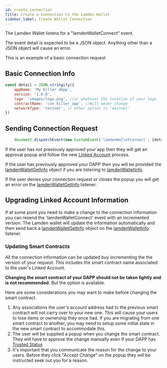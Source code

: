 ```yaml
---
id: create_connection
title: Create a Connection to the Lamden Wallet
sidebar_label: Create Wallet Connection
---
```


The Lamden Wallet listens for a "lamdenWalletConnect" event.

The event detail is expected to be a JSON object.  Anything other than a JSON object will cause an error.

This is an example of a basic connection request
## Basic Connection Info
```javascript
const detail = JSON.stringify({
    appName: 'My Killer dApp',
    version: '1.0.0',
    logo: 'images/logo.png', //or whatever the location of your logo
    contractName: 'con_killer_app', //Will never change
    networkType: 'testnet', // other option is 'mainnet'
})
```

## Sending Connection Request
```javascript
    document.dispatchEvent(new CustomEvent('lamdenWalletConnect', {detail}));
```

If the user has not previously approved your app then they will get an approval popup and follow the new <u>[Linked Account](/docs/wallet/accounts_linked_overview)</u> process.

If the user has previously approved your DAPP then you will be provided the <u>[lamdenWalletGetInfo](/docs/develop/wallet_api/get_wallet_info)</u> object if you are listening to <u>[lamdenWalletInfo](/docs/develop/wallet_api/get_wallet_info)</u>.

If the user denies your connection request or closes the popup you will get an error on the <u>[lamdenWalletGetInfo](/docs/develop/wallet_api/get_wallet_info)</u> listener.


## Upgrading Linked Account Information
If at some point you need to make a change to the connection information you can resend the 'lamdenWalletConnect' event with an incremented version. The Lamden wallet will update the information automatically and then send back a <u>[lamdenWalletGetInfo](/docs/develop/wallet_api/get_wallet_info)</u> object on the <u>[lamdenWalletInfo](/docs/develop/wallet_api/get_wallet_info)</u> listener.

### Updating Smart Contracts
All the connection information can be updated buy incrementing the the version of your request. This includes the smart contract name associated to the user's Linked Account.  

**Changing the smart contract of your DAPP should not be taken lightly and is not recommended.**  But the option is available. 

Here are some considerations you may want to make before changing the smart contract.
1. Any associations the user's account address had to the previous smart contract will not carry over to your new one.  This will cause your users to lose items or ownership they once had. If you are migrating from one smart contract to another, you may need to setup some initial state in the new smart contract to accommodate this. 
2. The user will be supplied a popup when you change the smart contract. They will have to approve the change manually even if your DAPP has <u>[Trusted Status](/docs/wallet/accounts_linked_create#make-account-trusted)</u>
3. It's important that you communicate the reason for the change to your users.  Before they click "Accept Change" on the popup they will be instructed seek out you for a reason. 

```